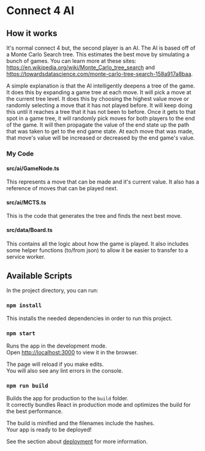 # Connect 4 AI

## How it works

It's normal connect 4 but, the second player is an AI. The AI is based off of a Monte Carlo Search tree. This estimates the best move by simulating a bunch of games. You can learn more at these sites: https://en.wikipedia.org/wiki/Monte_Carlo_tree_search and https://towardsdatascience.com/monte-carlo-tree-search-158a917a8baa.

A simple explanation is that the AI intelligently deepens a tree of the game. It does this by expanding a game tree at each move. It will pick a move at the current tree level. It does this by choosing the highest value move or randomly selecting a move that it has not played before. It will keep doing this until it reaches a tree that it has not been to before. Once it gets to that spot in a game tree, it will randomly pick moves for both players to the end of the game. It will then propagate the value of the end state up the path that was taken to get to the end game state. At each move that was made, that move's value will be increased or decreased by the end game's value.

### My Code

#### src/ai/GameNode.ts
This represents a move that can be made and it's current value. It also has a reference of moves that can be played next.

#### src/ai/MCTS.ts
This is the code that generates the tree and finds the next best move.

#### src/data/Board.ts
This contains all the logic about how the game is played. It also includes some helper functions (to/from json) to allow it be easier to transfer to a service worker.

## Available Scripts

In the project directory, you can run:

### `npm install`
This installs the needed dependencies in order to run this project.

### `npm start`

Runs the app in the development mode.\
Open [http://localhost:3000](http://localhost:3000) to view it in the browser.

The page will reload if you make edits.\
You will also see any lint errors in the console.

### `npm run build`

Builds the app for production to the `build` folder.\
It correctly bundles React in production mode and optimizes the build for the best performance.

The build is minified and the filenames include the hashes.\
Your app is ready to be deployed!

See the section about [deployment](https://facebook.github.io/create-react-app/docs/deployment) for more information.

